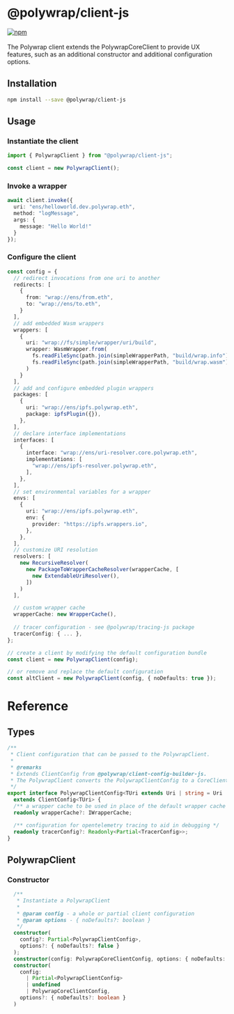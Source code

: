 # @polywrap/client-js
<a href="https://www.npmjs.com/package/@polywrap/client-js" target="_blank" rel="noopener noreferrer">
<img src="https://img.shields.io/npm/v/@polywrap/client-js.svg" alt="npm"/>
</a>

<br/>
<br/>
The Polywrap client extends the PolywrapCoreClient to provide UX features, such as an additional constructor and additional configuration options.

## Installation

```bash
npm install --save @polywrap/client-js
```

## Usage

### Instantiate the client
```ts
import { PolywrapClient } from "@polywrap/client-js";

const client = new PolywrapClient();
```

### Invoke a wrapper

```ts
await client.invoke({
  uri: "ens/helloworld.dev.polywrap.eth",
  method: "logMessage",
  args: {
    message: "Hello World!"
  }
});
```

### Configure the client

```ts
const config = {
  // redirect invocations from one uri to another
  redirects: [
    {
      from: "wrap://ens/from.eth",
      to: "wrap://ens/to.eth",
    }
  ],
  // add embedded Wasm wrappers
  wrappers: [
    {
      uri: "wrap://fs/simple/wrapper/uri/build",
      wrapper: WasmWrapper.from(
        fs.readFileSync(path.join(simpleWrapperPath, "build/wrap.info")), 
        fs.readFileSync(path.join(simpleWrapperPath, "build/wrap.wasm"))
      )
    }
  ],
  // add and configure embedded plugin wrappers
  packages: [
    {
      uri: "wrap://ens/ipfs.polywrap.eth",
      package: ipfsPlugin({}),
    },
  ],
  // declare interface implementations
  interfaces: [
    {
      interface: "wrap://ens/uri-resolver.core.polywrap.eth",
      implementations: [
        "wrap://ens/ipfs-resolver.polywrap.eth",
      ],
    },
  ],
  // set environmental variables for a wrapper
  envs: [
    {
      uri: "wrap://ens/ipfs.polywrap.eth",
      env: {
        provider: "https://ipfs.wrappers.io",
      },
    },
  ],
  // customize URI resolution
  resolvers: [
    new RecursiveResolver(
      new PackageToWrapperCacheResolver(wrapperCache, [
        new ExtendableUriResolver(),
      ])
    )
  ],

  // custom wrapper cache
  wrapperCache: new WrapperCache(),
  
  // tracer configuration - see @polywrap/tracing-js package
  tracerConfig: { ... },
};
```
```ts
// create a client by modifying the default configuration bundle
const client = new PolywrapClient(config);

// or remove and replace the default configuration
const altClient = new PolywrapClient(config, { noDefaults: true });
```

# Reference

## Types

```ts
/**
 * Client configuration that can be passed to the PolywrapClient.
 *
 * @remarks
 * Extends ClientConfig from @polywrap/client-config-builder-js.
 * The PolywrapClient converts the PolywrapClientConfig to a CoreClientConfig.
 */
export interface PolywrapClientConfig<TUri extends Uri | string = Uri | string>
  extends ClientConfig<TUri> {
  /** a wrapper cache to be used in place of the default wrapper cache */
  readonly wrapperCache?: IWrapperCache;

  /** configuration for opentelemetry tracing to aid in debugging */
  readonly tracerConfig?: Readonly<Partial<TracerConfig>>;
}
```

## PolywrapClient

### Constructor
```ts
  /**
   * Instantiate a PolywrapClient
   *
   * @param config - a whole or partial client configuration
   * @param options - { noDefaults?: boolean }
   */
  constructor(
    config?: Partial<PolywrapClientConfig>,
    options?: { noDefaults?: false }
  );
  constructor(config: PolywrapCoreClientConfig, options: { noDefaults: true });
  constructor(
    config:
      | Partial<PolywrapClientConfig>
      | undefined
      | PolywrapCoreClientConfig,
    options?: { noDefaults?: boolean }
  ) 
```